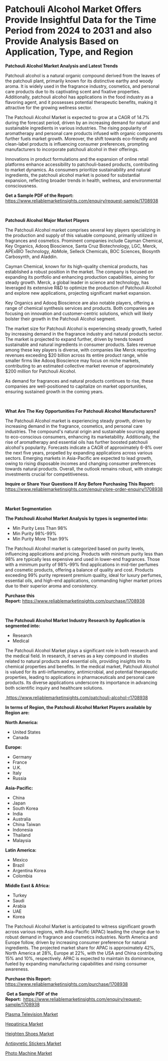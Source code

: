 <p><h1>Patchouli Alcohol Market Offers Provide Insightful Data for the Time Period from 2024 to 2031 and also Provide Analysis Based on Application, Type, and Region</h1></p><p><strong>Patchouli Alcohol Market Analysis and Latest Trends</strong></p>
<p><p>Patchouli alcohol is a natural organic compound derived from the leaves of the patchouli plant, primarily known for its distinctive earthy and woody aroma. It is widely used in the fragrance industry, cosmetics, and personal care products due to its captivating scent and fixative properties. Additionally, patchouli alcohol has applications in the food industry as a flavoring agent, and it possesses potential therapeutic benefits, making it attractive for the growing wellness sector.</p><p>The Patchouli Alcohol Market is expected to grow at a CAGR of 14.7% during the forecast period, driven by an increasing demand for natural and sustainable ingredients in various industries. The rising popularity of aromatherapy and personal care products infused with organic components further fuels market growth. Moreover, the shift towards eco-friendly and clean-label products is influencing consumer preferences, prompting manufacturers to incorporate patchouli alcohol in their offerings.</p><p>Innovations in product formulations and the expansion of online retail platforms enhance accessibility to patchouli-based products, contributing to market dynamics. As consumers prioritize sustainability and natural ingredients, the patchouli alcohol market is poised for substantial expansion, reflecting broader trends in health, wellness, and environmental consciousness.</p></p>
<p><strong>Get a Sample PDF of the Report:&nbsp;</strong> <a href="https://www.reliablemarketinsights.com/enquiry/request-sample/1708938?utm_campaign=1626&utm_medium=2&utm_source=Github&utm_content=ia&utm_term=21102024&utm_id=patchouli-alcohol">https://www.reliablemarketinsights.com/enquiry/request-sample/1708938</a></p>
<p>&nbsp;</p>
<p><strong>Patchouli Alcohol Major Market Players</strong></p>
<p><p>The Patchouli Alcohol market comprises several key players specializing in the production and supply of this valuable compound, primarily utilized in fragrances and cosmetics. Prominent companies include Cayman Chemical, Key Organics, Adooq Bioscience, Santa Cruz Biotechnology, LGC, Merck, APExBIO Technology, AbMole, Selleck Chemicals, BOC Sciences, Biosynth Carbosynth, and Aladdin.</p><p>Cayman Chemical, known for its high-quality chemical products, has established a robust position in the market. The company is focused on expanding its portfolio and enhancing production capabilities, aiming for steady growth. Merck, a global leader in science and technology, has leveraged its extensive R&D to optimize the production of Patchouli Alcohol and explore new applications, projecting significant market expansion.</p><p>Key Organics and Adooq Bioscience are also notable players, offering a range of chemical synthesis services and products. Both companies are focusing on innovation and customer-centric solutions, which will likely bolster their growth in the Patchouli Alcohol segment.</p><p>The market size for Patchouli Alcohol is experiencing steady growth, fueled by increasing demand in the fragrance industry and natural products sector. The market is projected to expand further, driven by trends toward sustainable and natural ingredients in consumer products. Sales revenue among these key players is diverse, with companies like Merck reporting revenues exceeding $20 billion across its entire product range, while smaller firms like Adooq Bioscience may focus on niche markets, contributing to an estimated collective market revenue of approximately $200 million for Patchouli Alcohol.</p><p>As demand for fragrances and natural products continues to rise, these companies are well-positioned to capitalize on market opportunities, ensuring sustained growth in the coming years.</p></p>
<p>&nbsp;</p>
<p><strong>What Are The Key Opportunities For Patchouli Alcohol Manufacturers?</strong></p>
<p><p>The Patchouli Alcohol market is experiencing steady growth, driven by increasing demand in the fragrance, cosmetics, and personal care industries. The compound's natural origin and sustainable sourcing appeal to eco-conscious consumers, enhancing its marketability. Additionally, the rise of aromatherapy and essential oils has further boosted patchouli alcohol's popularity. Forecasts indicate a CAGR of approximately 6-8% over the next five years, propelled by expanding applications across various sectors. Emerging markets in Asia-Pacific are expected to lead growth, owing to rising disposable incomes and changing consumer preferences towards natural products. Overall, the outlook remains robust, with strategic investments crucial for competitiveness.</p></p>
<p><strong>Inquire or Share Your Questions If Any Before Purchasing This Report:</strong> <a href="https://www.reliablemarketinsights.com/enquiry/pre-order-enquiry/1708938?utm_campaign=1626&utm_medium=2&utm_source=Github&utm_content=ia&utm_term=21102024&utm_id=patchouli-alcohol">https://www.reliablemarketinsights.com/enquiry/pre-order-enquiry/1708938</a></p>
<p>&nbsp;</p>
<p><strong>Market Segmentation</strong></p>
<p><strong>The Patchouli Alcohol Market Analysis by types is segmented into:</strong></p>
<p><ul><li>Min Purity Less Than 98%</li><li>Min Purity 98%-99%</li><li>Min Purity More Than 99%</li></ul></p>
<p><p>The Patchouli Alcohol market is categorized based on purity levels, influencing applications and pricing. Products with minimum purity less than 98% are typically less expensive and used in lower-end fragrances. Those with a minimum purity of 98%-99% find applications in mid-tier perfumes and cosmetic products, offering a balance of quality and cost. Products exceeding 99% purity represent premium quality, ideal for luxury perfumes, essential oils, and high-end applications, commanding higher market prices due to their superior aroma and consistency.</p></p>
<p><strong>Purchase this Report:&nbsp;</strong><a href="https://www.reliablemarketinsights.com/purchase/1708938?utm_campaign=1626&utm_medium=2&utm_source=Github&utm_content=ia&utm_term=21102024&utm_id=patchouli-alcohol">https://www.reliablemarketinsights.com/purchase/1708938</a></p>
<p>&nbsp;</p>
<p><strong>The Patchouli Alcohol Market Industry Research by Application is segmented into:</strong></p>
<p><ul><li>Research</li><li>Medical</li></ul></p>
<p><p>The Patchouli Alcohol Market plays a significant role in both research and the medical field. In research, it serves as a key compound in studies related to natural products and essential oils, providing insights into its chemical properties and benefits. In the medical market, Patchouli Alcohol is valued for its anti-inflammatory, antimicrobial, and potential therapeutic properties, leading to applications in pharmaceuticals and personal care products. Its diverse applications underscore its importance in advancing both scientific inquiry and healthcare solutions.</p></p>
<p><a href="https://www.reliablemarketinsights.com/patchouli-alcohol-r1708938?utm_campaign=1626&utm_medium=2&utm_source=Github&utm_content=ia&utm_term=21102024&utm_id=patchouli-alcohol">&nbsp;https://www.reliablemarketinsights.com/patchouli-alcohol-r1708938</a></p>
<p><strong>In terms of Region, the Patchouli Alcohol Market Players available by Region are:</strong></p>
<p>
    <p> <strong> North America: </strong>
        <ul>
            <li>United States</li>
            <li>Canada</li>
        </ul>
        </p> 
    <p> <strong> Europe: </strong>
        <ul>
            <li>Germany</li>
            <li>France</li>
            <li>U.K.</li>
            <li>Italy</li>
            <li>Russia</li>
        </ul>
        </p> 
    <p> <strong> Asia-Pacific: </strong>
        <ul>
            <li>China</li>
            <li>Japan</li>
            <li>South Korea</li>
            <li>India</li>
            <li>Australia</li>
            <li>China Taiwan</li>
            <li>Indonesia</li>
            <li>Thailand</li>
            <li>Malaysia</li>
        </ul>
        </p> 
    <p> <strong> Latin America: </strong>
        <ul>
            <li>Mexico</li>
            <li>Brazil</li>
            <li>Argentina Korea</li>
            <li>Colombia</li>
        </ul>
        </p> 
    <p> <strong> Middle East & Africa: </strong>
        <ul>
            <li>Turkey</li>
            <li>Saudi</li>
            <li>Arabia</li>
            <li>UAE</li>
            <li>Korea</li>
        </ul>
    </p>
    </p>
<p><p>The Patchouli Alcohol Market is anticipated to witness significant growth across various regions, with Asia-Pacific (APAC) leading the charge due to robust demand in fragrance and cosmetics industries. North America and Europe follow, driven by increasing consumer preference for natural ingredients. The projected market share for APAC is approximately 42%, North America at 28%, Europe at 22%, with the USA and China contributing 15% and 10%, respectively. APAC is expected to maintain its dominance, fueled by expanding manufacturing capabilities and rising consumer awareness.</p></p>
<p><strong>Purchase this Report: </strong><a href="https://www.reliablemarketinsights.com/purchase/1708938?utm_campaign=1626&utm_medium=2&utm_source=Github&utm_content=ia&utm_term=21102024&utm_id=patchouli-alcohol">https://www.reliablemarketinsights.com/purchase/1708938</a></p>
<p>&nbsp;<strong>Get a Sample PDF of the Report:&nbsp;&nbsp;</strong><a href="https://www.reliablemarketinsights.com/enquiry/request-sample/1708938?utm_campaign=1626&utm_medium=2&utm_source=Github&utm_content=ia&utm_term=21102024&utm_id=patchouli-alcohol">https://www.reliablemarketinsights.com/enquiry/request-sample/1708938</a></p>
<p><strong></strong></p>
<p><p><a href="https://www.linkedin.com/pulse/plasma-television-market-outlook-complete-industry-analysis-qzybc?utm_campaign=1626&utm_medium=2&utm_source=Github&utm_content=ia&utm_term=21102024&utm_id=patchouli-alcohol">Plasma Television Market</a></p><p><a href="https://www.linkedin.com/pulse/hepatinica-industry-sector-market-dynamics-future-scenarios-2024-cpapc?utm_campaign=1626&utm_medium=2&utm_source=Github&utm_content=ia&utm_term=21102024&utm_id=patchouli-alcohol">Hepatinica Market</a></p><p><a href="https://www.linkedin.com/pulse/market-leaders-laggards-global-heighten-shoes-trends-g2ikc?utm_campaign=1626&utm_medium=2&utm_source=Github&utm_content=ia&utm_term=21102024&utm_id=patchouli-alcohol">Heighten Shoes Market</a></p><p><a href="https://www.linkedin.com/pulse/global-antipyretic-stickers-market-analysis-trends-forecasts-9wijc?utm_campaign=1626&utm_medium=2&utm_source=Github&utm_content=ia&utm_term=21102024&utm_id=patchouli-alcohol">Antipyretic Stickers Market</a></p><p><a href="https://www.linkedin.com/pulse/photo-machine-market-overview-global-trends-future-prospects-ej6zc?utm_campaign=1626&utm_medium=2&utm_source=Github&utm_content=ia&utm_term=21102024&utm_id=patchouli-alcohol">Photo Machine Market</a></p></p>